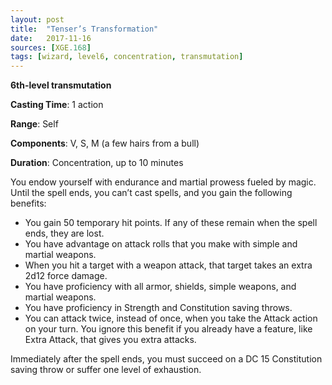 ```yaml
---
layout: post
title:  "Tenser’s Transformation"
date:   2017-11-16
sources: [XGE.168]
tags: [wizard, level6, concentration, transmutation]
---
```


**6th-level transmutation**

**Casting Time**: 1 action

**Range**: Self

**Components**: V, S, M (a few hairs from a bull)

**Duration**: Concentration, up to 10 minutes

You endow yourself with endurance and martial prowess fueled by magic. Until the spell ends, you can’t cast spells, and you gain the following benefits: 

- You gain 50 temporary hit points. If any of these remain when the spell ends, they are lost. 
- You have advantage on attack rolls that you make with simple and martial weapons. 
- When you hit a target with a weapon attack, that target takes an extra 2d12 force damage. 
- You have proficiency with all armor, shields, simple weapons, and martial weapons. 
- You have proficiency in Strength and Constitution saving throws.
- You can attack twice, instead of once, when you take the Attack action on your turn. You ignore this benefit if you already have a feature, like Extra Attack, that gives you extra attacks. 

Immediately after the spell ends, you must succeed on a DC 15 Constitution saving throw or suffer one level of exhaustion.
